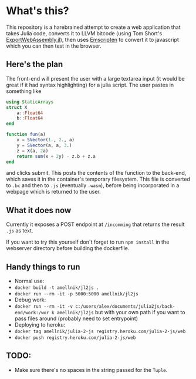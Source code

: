 # What's this?

This repository is a harebrained attempt to create a web application that takes Julia code, converts it to LLVM bitcode (using Tom Short's [ExportWebAssembly.jl](https://github.com/tshort/ExportWebAssembly.jl)), then uses [Emscripten](http://kripken.github.io/emscripten-site/index.html) to convert it to javascript which you can then test in the browser.  


## Here's the plan

The front-end will present the user with a large textarea input (it would be great if it had syntax highlighting) for a julia script.  The user pastes in something like

```julia
using StaticArrays
struct X
    a::Float64
    b::Float64
end

function fun(a)
    x = SVector(1., 2., a)
    y = SVector(a, a, 3.)
    z = X(a, 2a)
    return sum(x + 2y) - z.b + z.a
end
```

and clicks submit.  This posts the contents of the function to the back-end, which saves it in the container's temporary filesystem.  This file is converted to `.bc` and then to `.js` (eventually `.wasm`), before being incorporated in a webpage which is returned to the user.

## What it does now

Currently it exposes a POST endpoint at `/incomming` that returns the result `.js` as text.

If you want to try this yourself don't forget to run `npm install` in the webserver directory before building the dockerfile.

## Handy things to run
* Normal use:
 * `docker build -t amellnik/jl2js .`
 * `docker run --rm -it -p 5000:5000 amellnik/jl2js`
* Debug work:
 * `docker run --rm -it -v c:/users/alex/documents/julia2js/back-end/work:/wor
k amellnik/jl2js` but with your own path if you want to pass files around (probably need to set entrypoint)
* Deploying to heroku:
 * `docker tag amellnik/julia-2-js registry.heroku.com/julia-2-js/web`
 * `docker push registry.heroku.com/julia-2-js/web`



## TODO:
* Make sure there's no spaces in the string passed for the `Tuple`.  
